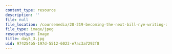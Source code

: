 ```yaml
---
content_type: resource
description: ''
file: null
file_location: /coursemedia/20-219-becoming-the-next-bill-nye-writing-and-hosting-the-educational-show-january-iap-2015/974254b5197d55126023e7ac3a7292f8_day5_3.jpg
file_type: image/jpeg
resourcetype: Image
title: day5_3.jpg
uid: 974254b5-197d-5512-6023-e7ac3a7292f8
---
```

